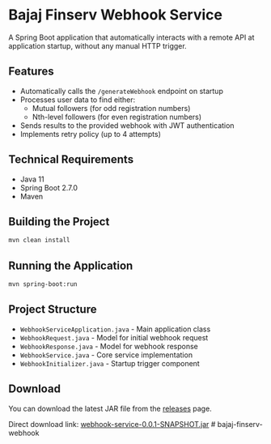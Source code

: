 # Bajaj Finserv Webhook Service

A Spring Boot application that automatically interacts with a remote API at application startup, without any manual HTTP trigger.

## Features

- Automatically calls the `/generateWebhook` endpoint on startup
- Processes user data to find either:
  - Mutual followers (for odd registration numbers)
  - Nth-level followers (for even registration numbers)
- Sends results to the provided webhook with JWT authentication
- Implements retry policy (up to 4 attempts)

## Technical Requirements

- Java 11
- Spring Boot 2.7.0
- Maven

## Building the Project

```bash
mvn clean install
```

## Running the Application

```bash
mvn spring-boot:run
```

## Project Structure

- `WebhookServiceApplication.java` - Main application class
- `WebhookRequest.java` - Model for initial webhook request
- `WebhookResponse.java` - Model for webhook response
- `WebhookService.java` - Core service implementation
- `WebhookInitializer.java` - Startup trigger component

## Download

You can download the latest JAR file from the [releases](https://github.com/yourusername/bajaj-finserv-webhook/releases) page.

Direct download link: [webhook-service-0.0.1-SNAPSHOT.jar](https://github.com/yourusername/bajaj-finserv-webhook/releases/download/v1.0.0/webhook-service-0.0.1-SNAPSHOT.jar) # bajaj-finserv-webhook
